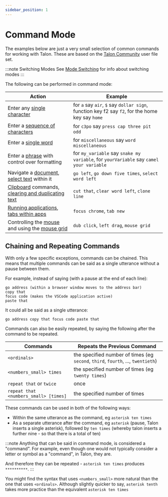 ```yaml
---
sidebar_position: 1
---
```


# Command Mode

The examples below are just a very small selection of common commands for working with Talon. These are based on the [Talon Community](https://github.com/talonhub/community) user file set.

:::note Switching Modes
See [Mode Switching](/docs/Basic%20Usage/talon-modes.md) for info about switching modes
:::

The following can be performed in command mode:

| Action                                                                                                                                                     | Example                                                                                         |
| ---------------------------------------------------------------------------------------------------------------------------------------------------------- | ----------------------------------------------------------------------------------------------- |
| Enter any [single character](./single-characters.md)                                                                                                       | for `a` say `air`, `$` say `dollar sign`, function key f2 say `f2`, for the home key say `home` |
| Enter a [sequence of characters](./single-characters.md#entering-multiple-characters)                                                                      | for `c3po` say `press cap three pit odd`                                                        |
| Enter a [single word](./words-and-phrases.md#saying-individual-words)                                                                                      | for `miscellaneous` say `word miscellaneous`                                                    |
| Enter a [phrase](./words-and-phrases.md#saying-phrases) with control over formatting                                                                       | for `my_variable` say `snake my variable`, for `yourVariable` say `camel your variable`         |
| Navigate a [document](./text-and-navigation.md#navigation), [select text](./text-and-navigation.md#selecting) within it                                    | `go left`, `go down five times`, `select word left`                                             |
| [Clipboard](./edit-menu-type-functions.md#cut-copy-and-paste) commands, [clearing and duplicating text](./edit-menu-type-functions.md#deleting-and-duplicating-text) | `cut that`, `clear word left`, `clone line`                                                     |
| [Running applications](./pc-control.md#running-applications), [tabs within apps](./pc-control.md#working-with-tabs)                               | `focus chrome`, `tab new`                                                                       |
| Controlling the [mouse](./pc-control.md#mouse-commands) and using the [mouse grid](./pc-control.md#mouse-grid)                                             | `dub click`, `left drag`, `mouse grid`                                                          |

## Chaining and Repeating Commands

With only a few specific exceptions, commands can be chained.
This means that multiple commands can be said as a single utterance without a pause between them.

For example, instead of saying (with a pause at the end of each line):

```
go address (within a browser window moves to the address bar)
copy that
focus code (makes the VSCode application active)
paste that
```

It could all be said as a single utterance:

```
go address copy that focus code paste that
```

Commands can also be easily repeated, by saying the following after the command to be repeated.

| Commands                              | Repeats the Previous Command                                                     |
| ------------------------------------- | -------------------------------------------------------------------------------- |
| `<ordinals>`                          | the specified number of times (eg `second`, `third`, `fourth`, ..., `twentieth`) |
| `<numbers_small> times`               | the specified number of times (eg `twenty times`)                                |
| `repeat that` or `twice`              | once                                                                             |
| `repeat that <numbers_small> [times]` | the specified number of times                                                    |

These commands can be used in both of the following ways:

- Within the same utterance as the command, eg `asterisk ten times`
- As a separate utterance after the command, eg `asterisk` (pause, Talon inserts a single asterisk), followed by `ten times` (whereby talon inserts a further nine -
  so that there is a total of ten)

:::note
Anything that can be said in command mode, is considered a "command".
For example, even though one would not typically consider a letter or symbol as a "command", in Talon, they are.

And therefore they can be repeated - `asterisk ten times` produces `**********`.
:::

You might find the syntax that uses `<numbers_small>` more natural than the one that uses `<ordinals>`.
Although slightly quicker to say, `asterisk tenth` takes more practice than the equivalent `asterisk ten times`

